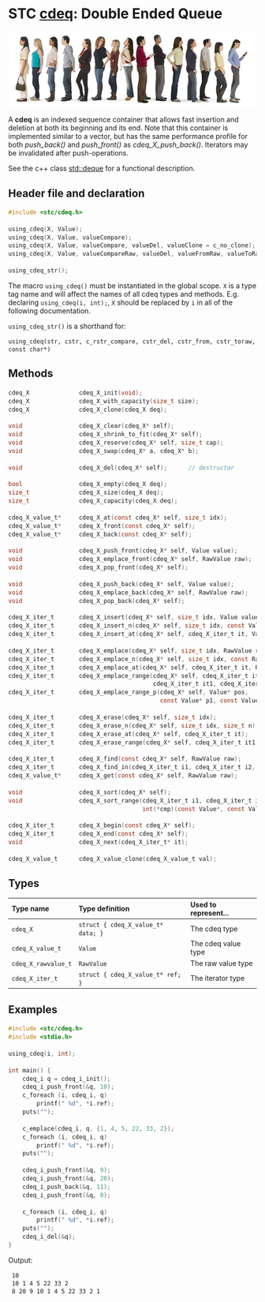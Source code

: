 # STC [cdeq](../stc/cdeq.h): Double Ended Queue
![Deque](pics/deque.jpg)

A **cdeq** is an indexed sequence container that allows fast insertion and deletion at both its beginning and its end. Note that this container is implemented similar to a vector, but has the same performance profile for both *push_back()* and *push_front()* as *cdeq_X_push_back()*. Iterators may be invalidated after push-operations.

See the c++ class [std::deque](https://en.cppreference.com/w/cpp/container/deque) for a functional description.

## Header file and declaration

```c
#include <stc/cdeq.h>

using_cdeq(X, Value);
using_cdeq(X, Value, valueCompare);
using_cdeq(X, Value, valueCompare, valueDel, valueClone = c_no_clone);
using_cdeq(X, Value, valueCompareRaw, valueDel, valueFromRaw, valueToRaw, RawValue);

using_cdeq_str();
```
The macro `using_cdeq()` must be instantiated in the global scope. `X` is a type tag name and
will affect the names of all cdeq types and methods. E.g. declaring `using_cdeq(i, int);`, `X` should
be replaced by `i` in all of the following documentation.

`using_cdeq_str()` is a shorthand for:
```
using_cdeq(str, cstr, c_rstr_compare, cstr_del, cstr_from, cstr_toraw, const char*)
```

## Methods

```c
cdeq_X              cdeq_X_init(void);
cdeq_X              cdeq_X_with_capacity(size_t size);
cdeq_X              cdeq_X_clone(cdeq_X deq);

void                cdeq_X_clear(cdeq_X* self);
void                cdeq_X_shrink_to_fit(cdeq_X* self);
void                cdeq_X_reserve(cdeq_X* self, size_t cap);
void                cdeq_X_swap(cdeq_X* a, cdeq_X* b);

void                cdeq_X_del(cdeq_X* self);      // destructor

bool                cdeq_X_empty(cdeq_X deq);
size_t              cdeq_X_size(cdeq_X deq);
size_t              cdeq_X_capacity(cdeq_X deq);

cdeq_X_value_t*     cdeq_X_at(const cdeq_X* self, size_t idx);
cdeq_X_value_t*     cdeq_X_front(const cdeq_X* self);
cdeq_X_value_t*     cdeq_X_back(const cdeq_X* self);

void                cdeq_X_push_front(cdeq_X* self, Value value);
void                cdeq_X_emplace_front(cdeq_X* self, RawValue raw);
void                cdeq_X_pop_front(cdeq_X* self);

void                cdeq_X_push_back(cdeq_X* self, Value value);
void                cdeq_X_emplace_back(cdeq_X* self, RawValue raw);
void                cdeq_X_pop_back(cdeq_X* self); 

cdeq_X_iter_t       cdeq_X_insert(cdeq_X* self, size_t idx, Value value);                        // move value 
cdeq_X_iter_t       cdeq_X_insert_n(cdeq_X* self, size_t idx, const Value[] arr, size_t n);      // move arr values
cdeq_X_iter_t       cdeq_X_insert_at(cdeq_X* self, cdeq_X_iter_t it, Value value);               // move value 

cdeq_X_iter_t       cdeq_X_emplace(cdeq_X* self, size_t idx, RawValue raw);
cdeq_X_iter_t       cdeq_X_emplace_n(cdeq_X* self, size_t idx, const RawValue[] arr, size_t n);
cdeq_X_iter_t       cdeq_X_emplace_at(cdeq_X* self, cdeq_X_iter_t it, RawValue raw);
cdeq_X_iter_t       cdeq_X_emplace_range(cdeq_X* self, cdeq_X_iter_t it, 
                                         cdeq_X_iter_t it1, cdeq_X_iter_t it2);                 // will clone
cdeq_X_iter_t       cdeq_X_emplace_range_p(cdeq_X* self, Value* pos, 
                                           const Value* p1, const Value* p2);

cdeq_X_iter_t       cdeq_X_erase(cdeq_X* self, size_t idx);
cdeq_X_iter_t       cdeq_X_erase_n(cdeq_X* self, size_t idx, size_t n);
cdeq_X_iter_t       cdeq_X_erase_at(cdeq_X* self, cdeq_X_iter_t it);
cdeq_X_iter_t       cdeq_X_erase_range(cdeq_X* self, cdeq_X_iter_t it1, cdeq_X_iter_t it2);

cdeq_X_iter_t       cdeq_X_find(const cdeq_X* self, RawValue raw);
cdeq_X_iter_t       cdeq_X_find_in(cdeq_X_iter_t i1, cdeq_X_iter_t i2, RawValue raw);
cdeq_X_value_t*     cdeq_X_get(const cdeq_X* self, RawValue raw);                            // returns NULL if not found

void                cdeq_X_sort(cdeq_X* self);
void                cdeq_X_sort_range(cdeq_X_iter_t i1, cdeq_X_iter_t i2,
                                      int(*cmp)(const Value*, const Value*));

cdeq_X_iter_t       cdeq_X_begin(const cdeq_X* self);
cdeq_X_iter_t       cdeq_X_end(const cdeq_X* self);
void                cdeq_X_next(cdeq_X_iter_t* it);

cdeq_X_value_t      cdeq_X_value_clone(cdeq_X_value_t val);
```

## Types

| Type name            | Type definition                     | Used to represent...   |
|:---------------------|:------------------------------------|:-----------------------|
| `cdeq_X`             | `struct { cdeq_X_value_t* data; }`  | The cdeq type          |
| `cdeq_X_value_t`     | `Value`                             | The cdeq value type    |
| `cdeq_X_rawvalue_t`  | `RawValue`                          | The raw value type     |
| `cdeq_X_iter_t`      | `struct { cdeq_X_value_t* ref; }`   | The iterator type      |

## Examples
```c
#include <stc/cdeq.h>
#include <stdio.h>

using_cdeq(i, int);

int main() {
    cdeq_i q = cdeq_i_init();
    cdeq_i_push_front(&q, 10);
    c_foreach (i, cdeq_i, q)
        printf(" %d", *i.ref);
    puts("");

    c_emplace(cdeq_i, q, {1, 4, 5, 22, 33, 2});
    c_foreach (i, cdeq_i, q)
        printf(" %d", *i.ref);
    puts("");

    cdeq_i_push_front(&q, 9);
    cdeq_i_push_front(&q, 20);
    cdeq_i_push_back(&q, 11);
    cdeq_i_push_front(&q, 8);

    c_foreach (i, cdeq_i, q)
        printf(" %d", *i.ref);
    puts("");
    cdeq_i_del(&q);
}
```
Output:
```
 10
 10 1 4 5 22 33 2
 8 20 9 10 1 4 5 22 33 2 1
```
